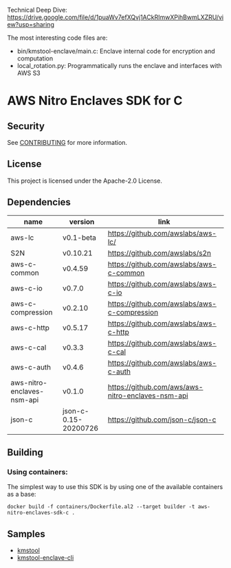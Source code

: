 Technical Deep Dive: https://drive.google.com/file/d/1puaWv7efXQvj1ACkRImwXPihBwmLXZRU/view?usp=sharing

The most interesting code files are:

- bin/kmstool-enclave/main.c:  Enclave internal code for encryption and computation
- local_rotation.py: Programmatically runs the enclave and interfaces with AWS S3


# AWS Nitro Enclaves SDK for C

## Security

See [CONTRIBUTING](CONTRIBUTING.md#security-issue-notifications) for more information.

## License

This project is licensed under the Apache-2.0 License.

## Dependencies
| name                       | version              | link                                              |
|----------------------------|----------------------|---------------------------------------------------|
| aws-lc                     | v0.1-beta            | https://github.com/awslabs/aws-lc/                |
| S2N                        | v0.10.21             | https://github.com/awslabs/s2n                    |
| aws-c-common               | v0.4.59              | https://github.com/awslabs/aws-c-common           |
| aws-c-io                   | v0.7.0               | https://github.com/awslabs/aws-c-io               |
| aws-c-compression          | v0.2.10              | https://github.com/awslabs/aws-c-compression       |
| aws-c-http                 | v0.5.17              | https://github.com/awslabs/aws-c-http             |
| aws-c-cal                  | v0.3.3               | https://github.com/awslabs/aws-c-cal              |
| aws-c-auth                 | v0.4.6               | https://github.com/awslabs/aws-c-auth             |
| aws-nitro-enclaves-nsm-api | v0.1.0               | https://github.com/aws/aws-nitro-enclaves-nsm-api |
| json-c                     | json-c-0.15-20200726 | https://github.com/json-c/json-c                  |

## Building

### Using containers:
The simplest way to use this SDK is by using one of the available containers as a base:
```
docker build -f containers/Dockerfile.al2 --target builder -t aws-nitro-enclaves-sdk-c .
```


## Samples
 * [kmstool](docs/kmstool.md)
 * [kmstool-enclave-cli](docs/kmstool.md#kmstool-enclave-cli)

